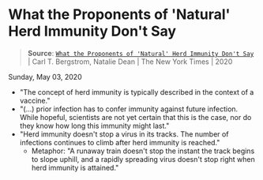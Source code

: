 # What the Proponents of 'Natural' Herd Immunity Don't Say

> **Source**: [`What the Proponents of 'Natural' Herd Immunity Don't Say`](https://www.nytimes.com/2020/05/01/opinion/sunday/coronavirus-herd-immunity.html) | Carl T. Bergstrom, Natalie Dean | The New York Times | 2020

Sunday, May 03, 2020

- "The concept of herd immunity is typically described in the context of a vaccine."
- "(...) prior infection has to confer immunity against future infection. While hopeful, scientists are not yet certain that this is the case, nor do they know how long this immunity might last."
- "Herd immunity doesn't stop a virus in its tracks. The number of infections continues to climb after herd immunity is reached."
  - Metaphor: "A runaway train doesn't stop the instant the track begins to slope uphill, and a rapidly spreading virus doesn't stop right when herd immunity is attained."
